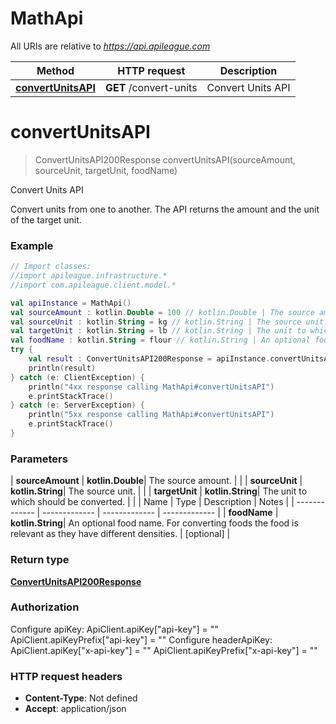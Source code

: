 # MathApi

All URIs are relative to *https://api.apileague.com*

| Method | HTTP request | Description |
| ------------- | ------------- | ------------- |
| [**convertUnitsAPI**](MathApi.md#convertUnitsAPI) | **GET** /convert-units | Convert Units API |


<a id="convertUnitsAPI"></a>
# **convertUnitsAPI**
> ConvertUnitsAPI200Response convertUnitsAPI(sourceAmount, sourceUnit, targetUnit, foodName)

Convert Units API

Convert units from one to another. The API returns the amount and the unit of the target unit.

### Example
```kotlin
// Import classes:
//import apileague.infrastructure.*
//import com.apileague.client.model.*

val apiInstance = MathApi()
val sourceAmount : kotlin.Double = 100 // kotlin.Double | The source amount.
val sourceUnit : kotlin.String = kg // kotlin.String | The source unit.
val targetUnit : kotlin.String = lb // kotlin.String | The unit to which should be converted.
val foodName : kotlin.String = flour // kotlin.String | An optional food name. For converting foods the food is relevant as they have different densities.
try {
    val result : ConvertUnitsAPI200Response = apiInstance.convertUnitsAPI(sourceAmount, sourceUnit, targetUnit, foodName)
    println(result)
} catch (e: ClientException) {
    println("4xx response calling MathApi#convertUnitsAPI")
    e.printStackTrace()
} catch (e: ServerException) {
    println("5xx response calling MathApi#convertUnitsAPI")
    e.printStackTrace()
}
```

### Parameters
| **sourceAmount** | **kotlin.Double**| The source amount. | |
| **sourceUnit** | **kotlin.String**| The source unit. | |
| **targetUnit** | **kotlin.String**| The unit to which should be converted. | |
| Name | Type | Description  | Notes |
| ------------- | ------------- | ------------- | ------------- |
| **foodName** | **kotlin.String**| An optional food name. For converting foods the food is relevant as they have different densities. | [optional] |

### Return type

[**ConvertUnitsAPI200Response**](ConvertUnitsAPI200Response.md)

### Authorization


Configure apiKey:
    ApiClient.apiKey["api-key"] = ""
    ApiClient.apiKeyPrefix["api-key"] = ""
Configure headerApiKey:
    ApiClient.apiKey["x-api-key"] = ""
    ApiClient.apiKeyPrefix["x-api-key"] = ""

### HTTP request headers

 - **Content-Type**: Not defined
 - **Accept**: application/json


